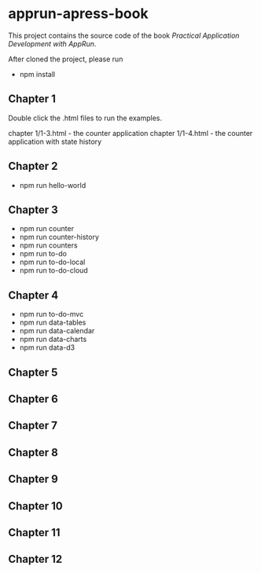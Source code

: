 # apprun-apress-book

This project contains the source code of the book _Practical Application Development with AppRun_.

After cloned the project, please run

* npm install

## Chapter 1

Double click the .html files to run the examples.

chapter 1/1-3.html - the counter application
chapter 1/1-4.html - the counter application with state history

## Chapter 2

* npm run hello-world

## Chapter 3

* npm run counter
* npm run counter-history
* npm run counters
* npm run to-do
* npm run to-do-local
* npm run to-do-cloud

## Chapter 4

* npm run to-do-mvc
* npm run data-tables
* npm run data-calendar
* npm run data-charts
* npm run data-d3

## Chapter 5
## Chapter 6
## Chapter 7
## Chapter 8
## Chapter 9
## Chapter 10
## Chapter 11

## Chapter 12